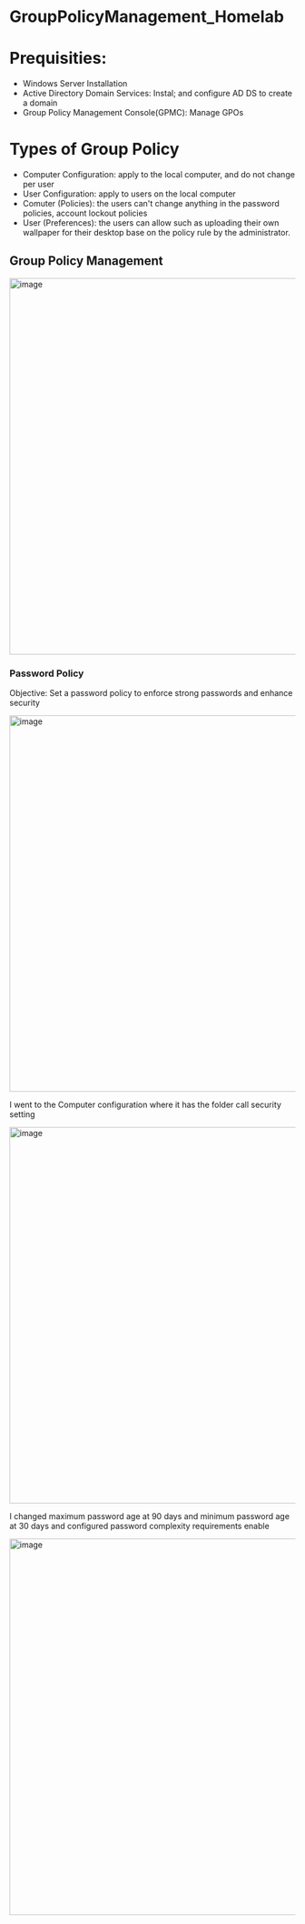 # GroupPolicyManagement_Homelab

<h1>Prequisities: </h1>
<ul>
  <li>Windows Server Installation</li>
  <li>Active Directory Domain Services: Instal; and configure AD DS to create a domain</li>
  <li>Group Policy Management Console(GPMC): Manage GPOs</li>
</ul>

<h1>Types of Group Policy</h1>
<ul>
  <li>Computer Configuration: apply to the local computer, and do not change per user</li>
  <li>User Configuration: apply to users on the local computer</li>
  <li>Comuter (Policies): the users can't change anything in the password policies, account lockout policies</li>
  <li>User (Preferences): the users can allow such as uploading their own wallpaper for their desktop base on the policy rule by the administrator.</li>
</ul>

<h2>Group Policy Management </h2>
<img width="1381" height="662" alt="image" src="https://github.com/user-attachments/assets/2e560544-29ca-4af4-abff-7db4b3f03407" />

<h3>Password Policy</h3>
<p>Objective: Set a password policy to enforce strong passwords and enhance security</p>

<img width="1381" height="662" alt="image" src="https://github.com/user-attachments/assets/661c527e-110a-431a-a510-6eb1f2268c2d" />

<br>

<p>I went to the Computer configuration where it has the folder call security setting</p>

<img width="1381" height="662" alt="image" src="https://github.com/user-attachments/assets/54c888f3-a994-443b-bb06-0e7537853109" />

<br>

<p>I changed maximum password age at 90 days and minimum password age at 30 days and configured password complexity requirements enable</p>

<img width="1381" height="662" alt="image" src="https://github.com/user-attachments/assets/b7482802-75a0-4467-aae0-a52557b80ce2" />
